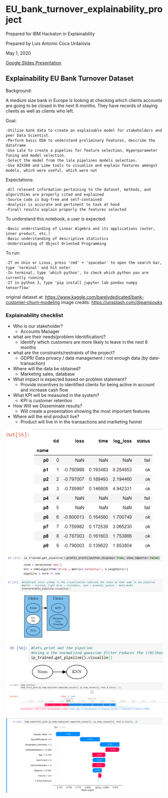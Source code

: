 # EU_bank_turnover_explainability_project

Prepared for IBM Hackaton in Explainability

Prepared by Luis Antonio Coca Urdanivia

May 1, 2020

[Google Slides Presentation](https://docs.google.com/presentation/d/1GNjeJhyTScEyZIehNiRVWG7gV_P4p9oi4ci7kCqzD7c/edit?usp=sharing)
## Explainability EU Bank Turnover Dataset
Background:

A medium size bank in Europe is looking at checking which clients accounts are going to be closed in the next 6 months. They have records of staying clients as well as clients who left.  

Goal:

    -Utilize bank data to create an explainable model for stakeholders and peer Data Scientist.
    -Perform basic EDA to understand preliminary Features, describe the dataframe
    -Use Lale to create a pipelies for feature selection, Hyperparameter Tuning and model selection.
    -Select the model from the lale pipelines models selection.
    -Use AIX360 and Lime tools to visualize and explain features amongst models, which were useful, which were not
    
    
Expectations:

    -All relevant information pertaining to the dataset, methods, and algorithims are properly cited and explained
    -Source code is bug-free and self-contained
    -Analysis is accurate and pertinent to task at hand
    -Finall results explain properly the features selected
    
To understand this notebook, a user is expected:

    -Basic understanding of Linear Algebra and its applications (outer, inner product, etc.)
    -Basic understanding of descriptive statistics
    -Understanding of Object Oriented Programming
    
To run:

    -If on Unix or Linux, press 'cmd' + 'spacebar' to open the search bar, type 'terminal' and hit enter
    -In terminal, type 'which python', to check which python you are currently running
    -If in python 3, type 'pip install jupyter lab pandas numpy tensorflow'
original dataset at: https://www.kaggle.com/barelydedicated/bank-customer-churn-modeling
image credits: https://unsplash.com/@pampouks


### Explainability checklist
+ Who is our stakeholder?
    + Accounts Manager
+ what are their needs(problem Identification)?
    + identify which customers are more likely to leave in the next 6 months
+ what are the constraints/restraints of the project?
    + GDPR/ Data privacy / data management / not enough data (by date-transaction)
+ Where will the data be obtained?
    + Marketing sales, database
+ What impact is expected based on problem statement?
    + Provide incentives to identified clients for being active in account and increase cash flow 
+ What KPI will be measured in the system?
    + KPI is customer retention
+ How Will we Disseminate results?
    + Will create a presentation showing the most important features
+ Where will the end product live?
    + Product will live in in the transactions and marketing funnel





![alt text][PipelineSummary]
![alt text][HyperOut]
![alt text][PipeVizPlan]
![alt text][PipeVizFinal]
![alt text][ShapForce]
![alt text][ShapWater]












[PipelineSummary]: https://github.com/luisantoniococa/EU_bank_turnover_explainability_project/blob/master/PipelineSummary.png "Pipeline Summary"
[HyperOut]: https://github.com/luisantoniococa/EU_bank_turnover_explainability_project/blob/master/HyperparameterTunningOutput.png "Hyperparameter Tunning Output"
[PipeVizPlan]: https://github.com/luisantoniococa/EU_bank_turnover_explainability_project/blob/master/PipelineVizPlanned.png "Pipeline Visualization Planned"
[PipeVizFinal]: https://github.com/luisantoniococa/EU_bank_turnover_explainability_project/blob/master/PipelineVizFinal.png "Pipeline Visualization Final or Trained"
[ShapForce]: https://github.com/luisantoniococa/EU_bank_turnover_explainability_project/blob/master/ShapForcePlot.png "Shap Force Plot"
[ShapWater]: https://github.com/luisantoniococa/EU_bank_turnover_explainability_project/blob/master/ShapWaterfallPlot.png "Shap Waterfall Plot"
